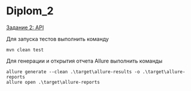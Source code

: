 # Diplom_2

[Задание 2: API](task_2.md)

Для запуска тестов выполнить команду
```
mvn clean test
```
Для генерации и открытия отчета Allure выполнить команды
```
allure generate --clean .\target\allure-results -o .\target\allure-reports
allure open .\target\allure-reports
```